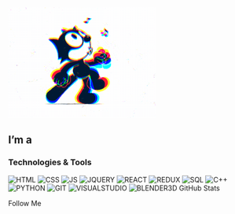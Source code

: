 <img src="img/5eeea355389655_002.gif" width="300" height="" />

## I’m a

### Technologies & Tools
![HTML](https://img.shields.io/badge/-HTML-122342?style=flat&logo=HTML5)
![CSS](https://img.shields.io/badge/-CSS-122342?style=flat&logo=CSS3&logoColor=blue)
![JS](https://img.shields.io/badge/-JAVASCRIPT-122342?style=flat&logo=JAVASCRIPT)
![JQUERY](https://img.shields.io/badge/-JQUERY-122342?style=flat&logo=JQUERY&logoColor=blue)
![REACT](https://img.shields.io/badge/-REACT-122342?style=flat&logo=REACT)
![REDUX](https://img.shields.io/badge/-REDUX-122342?style=flat&logo=REDUX&logoColor=purple)
![SQL](https://img.shields.io/badge/-MySQL-122342?style=flat&logo=mySQL)
![C++](https://img.shields.io/badge/-C++-122342?style=flat&logo=C%2b%2b&logoColor=blue)
![PYTHON](https://img.shields.io/badge/-PYTHON-122342?style=flat&logo=PYTHON)
![GIT](https://img.shields.io/badge/-GIT-122342?style=flat&logo=GIT)
![VISUALSTUDIO](https://img.shields.io/badge/-VISUAL_STUDIO-122342?style=flat&logo=VISUALSTUDIO&logoColor=violet)
![BLENDER3D](https://img.shields.io/badge/-BLENDER_3D-122342?style=flat&logo=BLENDER)
GitHub Stats


Follow Me 